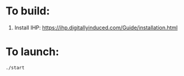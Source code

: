 # To build:

1. Install IHP: https://ihp.digitallyinduced.com/Guide/installation.html

# To launch:

```bash
./start
```
